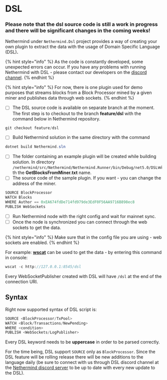 # DSL

### Please note that the dsl source code is still a work in progress and there will be significant changes in the coming weeks!  

Nethermind under `Nethermind.Dsl` project provides a way of creating your own plugin to extract the data with the usage of Domain Specific Language \(DSL\)**.**

{% hint style="info" %}
As the code is constantly developed, some unexpected errors can occur. If you have any problems with running Nethermind with DSL - please contact our developers on the [discord channel](https://discord.com/invite/PaCMRFdvWT).
{% endhint %}

{% hint style="info" %}
For now, there is one plugin used for demo purposes that streams blocks from a Block Processor mined by a given miner and publishes data through web sockets.
{% endhint %}

* [ ] The DSL source code is available on separate branch at the moment. The first step is to checkout to the branch **feature/dsl** with the command below in Nethermind repository.

```csharp
git checkout feature/dsl
```

* [ ] Build Nethermind solution in the same directory with the command

```csharp
dotnet build Nethermind.sln
```

* [ ] The folder containing an example plugin will be created while building solution. In directory `/nethermind/src/Nethermind/Nethermind.Runner/bin/Debug/net5.0/DSL`with the **GetBlocksFromMiner.txt** name.
* [ ] The source code of the sample plugin. If you want - you can change the address of the miner.

```csharp
SOURCE BlockProcessor
WATCH Blocks
WHERE Author == 0xEA674fdDe714fd979de3EdF0F56AA9716B898ec8
PUBLISH WebSockets
```

* [ ] Run Nethermind node with the right config and wait for mainnet sync.
* [ ] Once the node is synchronized you can connect through the web sockets to get the data.

{% hint style="info" %}
Make sure that in the config file you are using - web sockets are enabled.
{% endhint %}

For example: [**wscat**](https://github.com/websockets/wscat) can be used to get the data - by entering this command in console:

```csharp
wscat -c http://127.0.0.1:8545/dsl
```

Every WebSocketPublisher created with DSL will have `/dsl` at the end of the connection URI.

## Syntax

Right now supported syntax of DSL script is:

```csharp
SOURCE <BlockProcessor/TxPool>
WATCH <Block/Transactions/NewPending>
WHERE <condition>
PUBLISH <WebSockets/LogPublisher>
```

Every DSL keyword needs to be **uppercase** in order to be parsed correctly.

For the time being, DSL support `SOURCE` only as `BlockProcessor`. Since the DSL feature will be rolling release there will be new additions to the language daily \(be sure to connect with us through DSL discord channel at the [Nethermind discord server](https://discord.com/invite/PaCMRFdvWT) to be up to date with every new update to the DSL\). 



